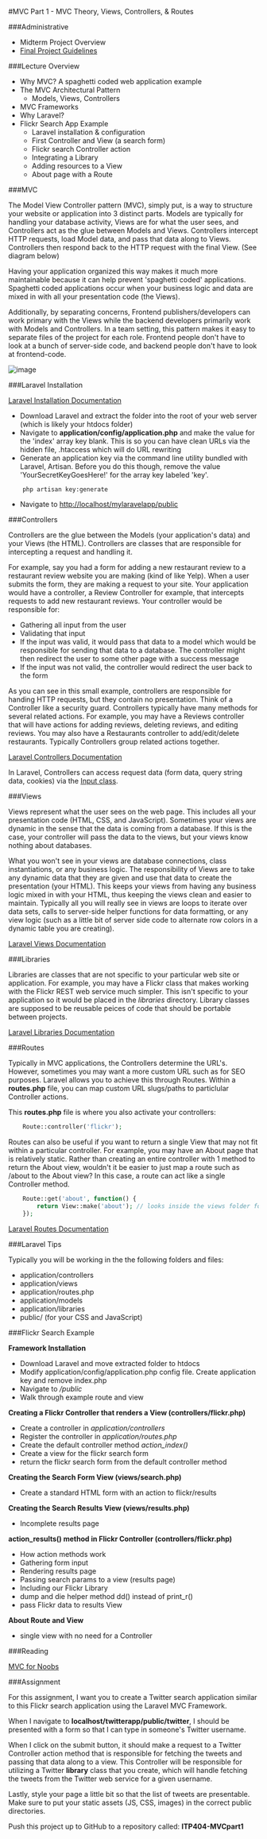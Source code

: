 #MVC Part 1 - MVC Theory, Views, Controllers, & Routes

###Administrative
* Midterm Project Overview
* [Final Project Guidelines](https://docs.google.com/document/d/1FQ1q2Ch6YnkhhpEXy7vUz2T5xq2jAyyOg2RwCWZMMMg/edit)

###Lecture Overview
* Why MVC? A spaghetti coded web application example
* The MVC Architectural Pattern
	* Models, Views, Controllers
* MVC Frameworks
* Why Laravel?
* Flickr Search App Example
	* Laravel installation & configuration
	* First Controller and View (a search form)
	* Flickr search Controller action
	* Integrating a Library
	* Adding resources to a View
	* About page with a Route

###MVC

The Model View Controller pattern (MVC), simply put, is a way to structure your website or application into 3 distinct parts. Models are typically for handling your database activity, Views are for what the user sees, and Controllers act as the glue between Models and Views. Controllers intercept HTTP requests, load Model data, and pass that data along to Views. Controllers then respond back to the HTTP request with the final View. (See diagram below)

Having your application organized this way makes it much more maintainable because it can help prevent 'spaghetti coded' applications. Spaghetti coded applications occur when your business logic and data are mixed in with all your presentation code (the Views).

Additionally, by separating concerns, Frontend publishers/developers can work primary with the Views while the backend developers primarily work with Models and Controllers. In a team setting, this pattern makes it easy to separate files of the project for each role. Frontend people don't have to look at a bunch of server-side code, and backend people don't have to look at frontend-code.

![image](https://raw.github.com/skaterdav85/ITP-404/master/week11-%20MVC%20pt1/mvc.jpg)


###Laravel Installation

[Laravel Installation Documentation](http://laravel.com/docs/install)

* Download Laravel and extract the folder into the root of your web server (which is likely your htdocs folder)
* Navigate to __application/config/application.php__ and make the value for the 'index' array key blank. This is so you can have clean URLs via the hidden file, .htaccess which will do URL rewriting
* Generate an application key via the command line utility bundled with Laravel, Artisan. Before you do this though, remove the value 'YourSecretKeyGoesHere!' for the array key labeled 'key'.

```
	php artisan key:generate
```

* Navigate to [http://localhost/mylaravelapp/public](http://localhost/mylaravelapp/public)

###Controllers

Controllers are the glue between the Models (your application's data) and your Views (the HTML). Controllers are classes that are responsible for intercepting a request and handling it. 

For example, say you had a form for adding a new restaurant review to a restaurant review website you are making (kind of like Yelp). When a user submits the form, they are making a request to your site. Your application would have a controller, a Review Controller for example, that intercepts requests to add new restaurant reviews. Your controller would be responsible for:

* Gathering all input from the user
* Validating that input
* If the input was valid, it would pass that data to a model which would be responsible for sending that data to a database. The controller might then redirect the user to some other page with a success message
* If the input was not valid, the controller would redirect the user back to the form

As you can see in this small example, controllers are responsible for handing HTTP requests, but they contain no presentation. Think of a Controller like a security guard. Controllers typically have many methods for several related actions. For example, you may have a Reviews controller that will have actions for adding reviews, deleting reviews, and editing reviews. You may also have a Restaurants controller to add/edit/delete restaurants. Typically Controllers group related actions together.

[Laravel Controllers Documentation](http://laravel.com/docs/controllers)

In Laravel, Controllers can access request data (form data, query string data, cookies) via the [Input class](http://laravel.com/docs/input#input).

###Views

Views represent what the user sees on the web page. This includes all your presentation code (HTML, CSS, and JavaScript). Sometimes your views are dynamic in the sense that the data is coming from a database. If this is the case, your controller will pass the data to the views, but your views know nothing about databases. 

What you won't see in your views are database connections, class instantiations, or any business logic. The responsibility of Views are to take any dynamic data that they are given and use that data to create the presentation (your HTML). This keeps your views from having any business logic mixed in with your HTML, thus keeping the views clean and easier to maintain. Typically all you will really see in views are loops to iterate over data sets, calls to server-side helper functions for data formatting, or any view logic (such as a little bit of server side code to alternate row colors in a dynamic table you are creating).

[Laravel Views Documentation](http://laravel.com/docs/views)

###Libraries

Libraries are classes that are not specific to your particular web site or application. For example, you may have a Flickr class that makes working with the Flickr REST web service much simpler. This isn't specific to your application so it would be placed in the _libraries_ directory. Library classes are supposed to be reusable peices of code that should be portable between projects.

[Laravel Libraries Documentation](http://laravel.com/docs/models#libraries)

###Routes

Typically in MVC applications, the Controllers determine the URL's. However, sometimes you may want a more custom URL such as for SEO purposes. Laravel allows you to achieve this through Routes. Within a __routes.php__ file, you can map custom URL slugs/paths to particlular Controller actions.

This __routes.php__ file is where you also activate your controllers:

```php
	Route::controller('flickr');
```

Routes can also be useful if you want to return a single View that may not fit within a particular controller. For example, you may have an About page that is relatively static. Rather than creating an entire controller with 1 method to return the About view, wouldn't it be easier to just map a route such as /about to the About view? In this case, a route can act like a single Controller method.

```php
	Route::get('about', function() {
		return View::make('about'); // looks inside the views folder for an about.php file
	});
```

[Laravel Routes Documentation](http://laravel.com/docs/routing)

###Laravel Tips

Typically you will be working in the the following folders and files:

* application/controllers
* application/views
* application/routes.php
* application/models
* application/libraries
* public/ (for your CSS and JavaScript)

###Flickr Search Example

__Framework Installation__

* Download Laravel and move extracted folder to htdocs
* Modify application/config/application.php config file. Create application key and remove index.php
* Navigate to _/public_
* Walk through example route and view

__Creating a Flickr Controller that renders a View (controllers/flickr.php)__

* Create a controller in _application/controllers_
* Register the controller in _application/routes.php_
* Create the default controller method _action_index()_
* Create a view for the flickr search form
* return the flickr search form from the default controller method

__Creating the Search Form View (views/search.php)__

* Create a standard HTML form with an action to flickr/results

__Creating the Search Results View (views/results.php)__

* Incomplete results page

__action_results() method in Flickr Controller (controllers/flickr.php)__

* How action methods work
* Gathering form input
* Rendering results page
* Passing search params to a view (results page)
* Including our Flickr Library
* dump and die helper method dd() instead of print_r()
* pass Flickr data to results View

__About Route and View__

* single view with no need for a Controller


###Reading

[MVC for Noobs](http://net.tutsplus.com/tutorials/other/mvc-for-noobs/)

###Assignment

For this assignment, I want you to create a Twitter search application similar to this Flickr search application using the Laravel MVC Framework.

When I navigate to __localhost/twitterapp/public/twitter__, I should be presented with a form so that I can type in someone's Twitter username.

When I click on the submit button, it should make a request to a Twitter Controller action method that is responsible for fetching the tweets and passing that data along to a view. This Controller will be responsible for utilizing a Twitter __library__ class that you create, which will handle fetching the tweets from the Twitter web service for a given username.

Lastly, style your page a little bit so that the list of tweets are presentable. Make sure to put your static assets (JS, CSS, images) in the correct public directories.

Push this project up to GitHub to a repository called: __ITP404-MVCpart1__